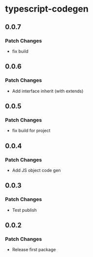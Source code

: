 # typescript-codegen

## 0.0.7

### Patch Changes

- fix build

## 0.0.6

### Patch Changes

- Add interface inherit (with extends)

## 0.0.5

### Patch Changes

- fix build for project

## 0.0.4

### Patch Changes

- Add JS object code gen

## 0.0.3

### Patch Changes

- Test publish

## 0.0.2

### Patch Changes

- Release first package
